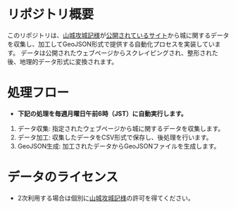 # リポジトリ概要
このリポジトリは、[山城攻城記様](https://x.com/yamajirokoujyou)が[公開されているサイト](https://gosenzo.net/yamajiro/)から城に関するデータを収集し、加工してGeoJSON形式で提供する自動化プロセスを実装しています。
データは公開されたウェブページからスクレイピングされ、整形された後、地理的データ形式に変換されます。

# 処理フロー
- **下記の処理を毎週月曜日午前6時（JST）に自動実行します。**
1. データ収集: 指定されたウェブページから城に関するデータを収集します。
2. データ加工: 収集したデータをCSV形式で保存し、後処理を行います。
3. GeoJSON生成: 加工されたデータからGeoJSONファイルを生成します。

# データのライセンス
- 2次利用する場合は個別に[山城攻城記様](https://x.com/yamajirokoujyou)の許可を得てください。
